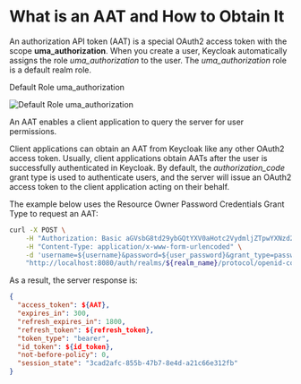 # What is an AAT and How to Obtain It

An authorization API token (AAT) is a special OAuth2 access token with the scope **uma\_authorization**. When you create a user, Keycloak automatically assigns the role _uma\_authorization_ to the user. The _uma\_authorization_ role is a default realm role.

Default Role uma\_authorization

![Default Role uma\_authorization](https://wjw465150.gitbooks.io/keycloak-documentation/content/authorization\_services/keycloak-images/service/rs-uma-authorization-role.png)

An AAT enables a client application to query the server for user permissions.

Client applications can obtain an AAT from Keycloak like any other OAuth2 access token. Usually, client applications obtain AATs after the user is successfully authenticated in Keycloak. By default, the _authorization\_code_ grant type is used to authenticate users, and the server will issue an OAuth2 access token to the client application acting on their behalf.

The example below uses the Resource Owner Password Credentials Grant Type to request an AAT:

```bash
curl -X POST \
    -H "Authorization: Basic aGVsbG8td29ybGQtYXV0aHotc2VydmljZTpwYXNzd29yZA==" \
    -H "Content-Type: application/x-www-form-urlencoded" \
    -d 'username=${username}&password=${user_password}&grant_type=password' \
    "http://localhost:8080/auth/realms/${realm_name}/protocol/openid-connect/token"
```

As a result, the server response is:

```json
{
  "access_token": ${AAT},
  "expires_in": 300,
  "refresh_expires_in": 1800,
  "refresh_token": ${refresh_token},
  "token_type": "bearer",
  "id_token": ${id_token},
  "not-before-policy": 0,
  "session_state": "3cad2afc-855b-47b7-8e4d-a21c66e312fb"
}
```

